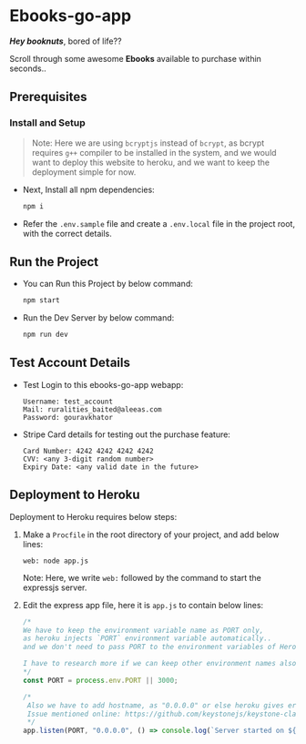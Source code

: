 # Ebooks-go-app

**_Hey booknuts_**, bored of life??

Scroll through some awesome **Ebooks** available to purchase within seconds..

## Prerequisites

### Install and Setup

> Note: Here we are using `bcryptjs` instead of `bcrypt`, as bcrypt requires `g++` compiler to be installed in the system, and we would want to deploy this website to heroku, and we want to keep the deployment simple for now.

- Next, Install all npm dependencies:

  ```sh
  npm i
  ```

- Refer the `.env.sample` file and create a `.env.local` file in the project root, with the correct details.

## Run the Project

- You can Run this Project by below command:

  ```sh
  npm start
  ```

- Run the Dev Server by below command:

  ```sh
  npm run dev
  ```

## Test Account Details

- Test Login to this ebooks-go-app webapp:

  ```
  Username: test_account
  Mail: ruralities_baited@aleeas.com
  Password: gouravkhator
  ```

- Stripe Card details for testing out the purchase feature:

  ```
  Card Number: 4242 4242 4242 4242
  CVV: <any 3-digit random number>
  Expiry Date: <any valid date in the future>
  ```

## Deployment to Heroku

Deployment to Heroku requires below steps:

1. Make a `Procfile` in the root directory of your project, and add below lines:

   ```
   web: node app.js
   ```

   Note: Here, we write `web:` followed by the command to start the expressjs server.

2. Edit the express app file, here it is `app.js` to contain below lines:

   ```js
   /*
   We have to keep the environment variable name as PORT only, 
   as heroku injects `PORT` environment variable automatically..
   and we don't need to pass PORT to the environment variables of Heroku explicitly.
   
   I have to research more if we can keep other environment names also.. I think we should be able to, but would confirm after researching..
   */
   const PORT = process.env.PORT || 3000;

   /*
    Also we have to add hostname, as "0.0.0.0" or else heroku gives error as linked below:
    Issue mentioned online: https://github.com/keystonejs/keystone-classic/issues/3994
    */
   app.listen(PORT, "0.0.0.0", () => console.log(`Server started on ${PORT}`));
   ```
